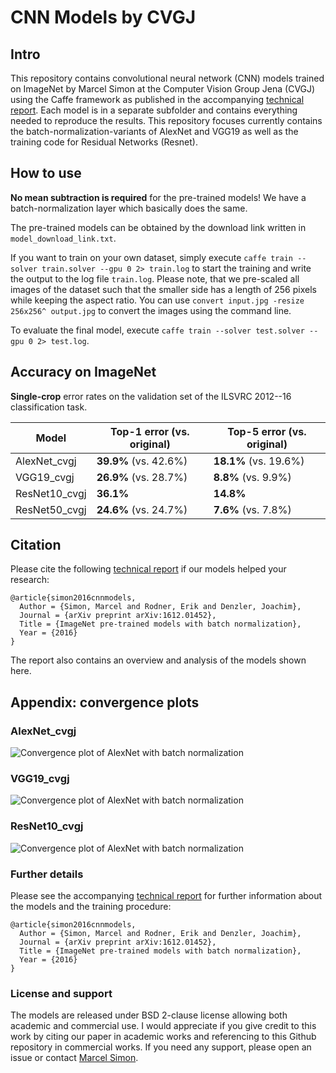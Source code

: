# CNN Models by CVGJ 

## Intro
This repository contains convolutional neural network (CNN) models trained on ImageNet by Marcel Simon at the Computer Vision Group Jena (CVGJ) using the Caffe framework as published in the accompanying [technical report](https://arxiv.org/abs/1612.01452 "ImageNet pre-trained models with batch normalization by Marcel Simon et al on arxiv."). Each model is in a separate subfolder and contains everything needed to reproduce the results. This repository focuses currently contains the batch-normalization-variants of AlexNet and VGG19 as well as the training code for Residual Networks (Resnet). 

## How to use
**No mean subtraction is required** for the pre-trained models! We have a batch-normalization layer which basically does the same. 

The pre-trained models can be obtained by the download link written in `model_download_link.txt`. 

If you want to train on your own dataset, simply execute `caffe train --solver train.solver --gpu 0 2> train.log` to start the training and write the output to the log file `train.log`. Please note, that we pre-scaled all images of the dataset such that the smaller side has a length of 256 pixels while keeping the aspect ratio. You can use `convert input.jpg -resize 256x256^ output.jpg` to convert the images using the command line. 

To evaluate the final model, execute `caffe train --solver test.solver --gpu 0 2> test.log`.


## Accuracy on ImageNet
**Single-crop** error rates on the validation set of the ILSVRC 2012--16 classification task.

| Model            | Top-1 error  (vs. original) |  Top-5 error  (vs. original) |
| ---------------- |-----------------------------|-------------------------------|
| AlexNet_cvgj     | **39.9%** (vs. 42.6%)       | **18.1%**  (vs. 19.6%)
| VGG19_cvgj       | **26.9%** (vs. 28.7%)       | **8.8%**  (vs. 9.9%)
| ResNet10_cvgj    | **36.1%**                   | **14.8%**  
| ResNet50_cvgj    | **24.6%** (vs. 24.7%)       | **7.6%** (vs. 7.8%)



## Citation
Please cite the following [technical report](https://arxiv.org/abs/1612.01452 "ImageNet pre-trained models with batch normalization by Marcel Simon et al on arxiv.") if our models helped your research:

```
@article{simon2016cnnmodels,
  Author = {Simon, Marcel and Rodner, Erik and Denzler, Joachim},
  Journal = {arXiv preprint arXiv:1612.01452},
  Title = {ImageNet pre-trained models with batch normalization},
  Year = {2016}
}
```

The report also contains an overview and analysis of the models shown here.

## Appendix: convergence plots

### AlexNet_cvgj 
![Convergence plot of AlexNet with batch normalization](AlexNet_cvgj/convergence.png)

### VGG19_cvgj 
![Convergence plot of AlexNet with batch normalization](VGG19_cvgj/convergence.png)

### ResNet10_cvgj 
![Convergence plot of AlexNet with batch normalization](ResNet_preact/ResNet10_cvgj/convergence.png)

### Further details
Please see the accompanying [technical report](https://arxiv.org/abs/1612.01452 "ImageNet pre-trained models with batch normalization by Marcel Simon et al on arxiv.") for further information about the models and the training procedure:


```
@article{simon2016cnnmodels,
  Author = {Simon, Marcel and Rodner, Erik and Denzler, Joachim},
  Journal = {arXiv preprint arXiv:1612.01452},
  Title = {ImageNet pre-trained models with batch normalization},
  Year = {2016}
}
```

### License and support
The models are released under BSD 2-clause license allowing both academic and commercial use. I would appreciate if you give credit to this work by citing our paper in academic works and referencing to this Github repository in commercial works. If you need any support, please open an issue or contact [Marcel Simon](https://marcelsimon.com/).
